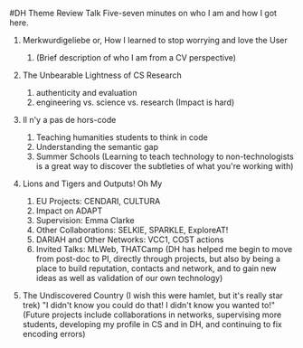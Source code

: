 #DH Theme Review Talk
Five-seven minutes on who I am and how I got here.

1. Merkwurdigeliebe or, How I learned to stop worrying and love the User
    1. (Brief description of who I am from a CV perspective)
2. The Unbearable Lightness of CS Research
    1. authenticity and evaluation
    2. engineering vs. science vs. research
(Impact is hard)

3. Il n'y a pas de hors-code
    1. Teaching humanities students to think in code
    2. Understanding the semantic gap
    3. Summer Schools
(Learning to teach technology to non-technologists is a great way to discover the subtleties of what you're working with)

4. Lions and Tigers and Outputs! Oh My
    1. EU Projects: CENDARI, CULTURA
    2. Impact on ADAPT
    2. Supervision: Emma Clarke
    3. Other Collaborations: SELKIE, SPARKLE, ExploreAT!
    4. DARIAH and Other Networks: VCC1, COST actions
    5. Invited Talks: MLWeb, THATCamp
(DH has helped me begin to move from post-doc to PI,
directly through projects, but also by being a place to build reputation,
contacts and network, and to gain new ideas as well as validation of our own technology)

5. The Undiscovered Country (I wish this were hamlet, but it's really star trek)
    "I didn't know you could do that! I didn't know you wanted to!"
(Future projects include collaborations in networks, supervising more students, developing my profile in CS and in DH, and continuing to fix encoding errors)
